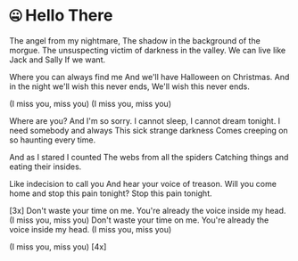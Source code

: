 # 🤐 Hello There

The angel from my nightmare,
The shadow in the background of the morgue.
The unsuspecting victim of darkness in the valley.
We can live like Jack and Sally
If we want.

Where you can always find me
And we'll have Halloween on Christmas.
And in the night we'll wish this never ends,
We'll wish this never ends.

(I miss you, miss you)
(I miss you, miss you)

Where are you?
And I'm so sorry.
I cannot sleep, I cannot dream tonight.
I need somebody and always
This sick strange darkness
Comes creeping on so haunting every time.

And as I stared I counted
The webs from all the spiders
Catching things and eating their insides.

Like indecision to call you
And hear your voice of treason.
Will you come home and stop this pain tonight?
Stop this pain tonight.

[3x]
Don't waste your time on me.
You're already the voice inside my head.
(I miss you, miss you)
Don't waste your time on me.
You're already the voice inside my head.
(I miss you, miss you)

(I miss you, miss you) [4x]